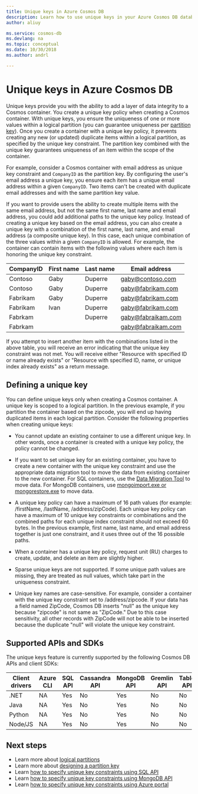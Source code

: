 ```yaml
---
title: Unique keys in Azure Cosmos DB
description: Learn how to use unique keys in your Azure Cosmos DB database
author: aliuy

ms.service: cosmos-db
ms.devlang: na
ms.topic: conceptual
ms.date: 10/30/2018
ms.author: andrl

---
```


# Unique keys in Azure Cosmos DB

Unique keys provide you with the ability to add a layer of data integrity to a Cosmos container. You create a unique key policy when creating a Cosmos container. With unique keys, you ensure the uniqueness of one or more values within a logical partition (you can guarantee uniqueness per [partition key](partition-data.md)). Once you create a container with a unique key policy, it prevents creating any new (or updated) duplicate items within a logical partition, as specified by the unique key constraint. The partition key combined with the unique key guarantees uniqueness of an item within the scope of the container.

For example, consider a Cosmos container with email address as unique key constraint and `CompanyID` as the partition key. By configuring the user's email address a unique key, you ensure each item has a unique email address within a given `CompanyID`. Two items can't be created with duplicate email addresses and with the same partition key value.  

If you want to provide users the ability to create multiple items with the same email address, but not the same first name, last name and email address, you could add additional paths to the unique key policy. Instead of creating a unique key based on the email address, you can also create a unique key with a combination of the first name, last name, and email address (a composite unique key). In this case, each unique combination of the three values within a given `CompanyID` is allowed. For example, the container can contain items with the following values where each item is honoring the unique key constraint.

|CompanyID|First name|Last name|Email address|
|---|---|---|---|
|Contoso|Gaby|Duperre|gaby@contoso.com |
|Contoso|Gaby|Duperre|gaby@fabrikam.com|
|Fabrikam|Gaby|Duperre|gaby@fabrikam.com|
|Fabrikam|Ivan|Duperre|gaby@fabrikam.com|
|Fabrkam|   |Duperre|gaby@fabraikam.com|
|Fabrkam|   |   |gaby@fabraikam.com|

If you attempt to insert another item with the combinations listed in the above table, you will receive an error indicating that the unique key constraint was not met. You will receive either "Resource with specified ID or name already exists" or "Resource with specified ID, name, or unique index already exists" as a return message.  

## Defining a unique key

You can define unique keys only when creating a Cosmos container. A unique key is scoped to a logical partition. In the previous example, if you partition the container based on the zipcode, you will end up having duplicated items in each logical partition. Consider the following properties when creating unique keys:

* You cannot update an existing container to use a different unique key. In other words, once a container is created with a unique key policy, the policy cannot be changed.

* If you want to set unique key for an existing container, you have to create a new container with the unique key constraint and use the appropriate data migration tool to move the data from existing container to the new container. For SQL containers, use the [Data Migration Tool](import-data.md) to move data. For MongoDB containers, use [mongoimport.exe or mongorestore.exe](mongodb-migrate.md) to move data.

* A unique key policy can have a maximum of 16 path values (for example: /firstName, /lastName, /address/zipCode). Each unique key policy can have a maximum of 10 unique key constraints or combinations and the combined paths for each unique index constraint should not exceed 60 bytes. In the previous example, first name, last name, and email address together is just one constraint, and it uses three out of the 16 possible paths.

* When a container has a unique key policy, request unit (RU) charges to create, update, and delete an item are slightly higher.

* Sparse unique keys are not supported. If some unique path values are missing, they are treated as  null values, which take part in the uniqueness constraint.

* Unique key names are case-sensitive. For example, consider a container with the unique key constraint set to /address/zipcode. If your data has a field named ZipCode, Cosmos DB inserts "null" as the unique key because "zipcode" is not same as "ZipCode." Due to this case sensitivity, all other records with ZipCode will not be able to be inserted because the duplicate "null" will violate the unique key constraint.

## Supported APIs and SDKs

The unique keys feature is currently supported by the following Cosmos DB APIs and client SDKs: 

|Client drivers|Azure CLI|SQL API|Cassandra API|MongoDB API|Gremlin API|Table API|
|---|---|---|---|---|---|---|
|.NET|NA|Yes|No|Yes|No|No|
|Java|NA|Yes|No|Yes|No|No|
|Python|NA|Yes|No|Yes|No|No|
|Node/JS|NA|Yes|No|Yes|No|No|

## Next steps

* Learn more about [logical partitions](partition-data.md)
* Learn more about [designing a partition key](TBD)
* Learn [how to specify unique key constraints using SQL API](TBD)
* Learn [how to specify unique key constraints using MongoDB API](TBD)
* Learn [how to specify unique key constraints using Azure portal](TBD)
